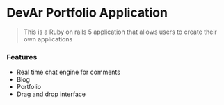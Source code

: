 # DevAr Portfolio Application

> This is a Ruby on rails 5 application that allows users to create their own applications

### Features

- Real time chat engine for comments
- Blog
- Portfolio
- Drag and drop interface

